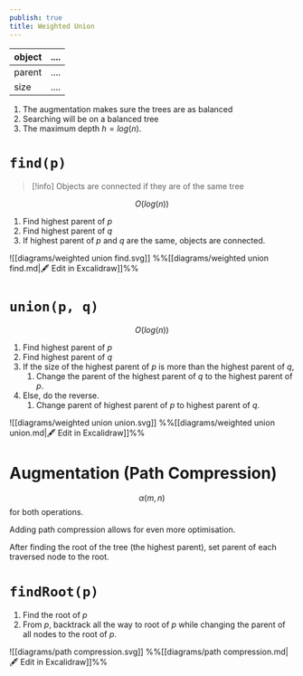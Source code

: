 ```yaml
---
publish: true
title: Weighted Union
---
```


| object | .... |
| ------ | ---- |
| parent | .... |
| size   | .... |
1. The augmentation makes sure the trees are as balanced
2. Searching will be on a balanced tree
3. The maximum depth $h = log(n)$.

# ``find(p)``

> [!info] Objects are connected if they are of the same tree

$$ O(log(n))$$
1. Find highest parent of $p$
2. Find highest parent of $q$
3. If highest parent of $p$ and $q$ are the same, objects are connected.

![[diagrams/weighted union find.svg]]
%%[[diagrams/weighted union find.md|🖋 Edit in Excalidraw]]%%

# ``union(p, q)``


$$ O(log(n)) $$
1. Find highest parent of $p$
2. Find highest parent of $q$
3. If the size of the highest parent of $p$ is more than the highest parent of $q$,
	1. Change the parent of the highest parent of $q$ to the highest parent of $p$.
4. Else, do the reverse.
	1. Change parent of highest parent of $p$ to highest parent of $q$.

![[diagrams/weighted union union.svg]]
%%[[diagrams/weighted union union.md|🖋 Edit in Excalidraw]]%%
# Augmentation (Path Compression)

$$\alpha(m,n)$$
for both operations.

Adding path compression allows for even more optimisation.

After finding the root of the tree (the highest parent), set parent of each traversed node to the root.

# `findRoot(p)`

1. Find the root of $p$
2. From $p$, backtrack all the way to root of $p$ while changing the parent of all nodes to the root of $p$.

![[diagrams/path compression.svg]]
%%[[diagrams/path compression.md|🖋 Edit in Excalidraw]]%%